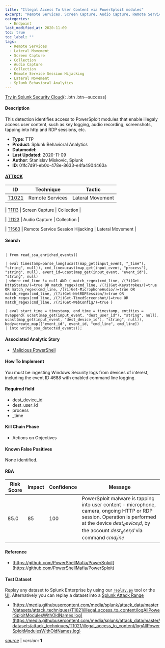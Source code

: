 ```yaml
---
title: "Illegal Access To User Content via PowerSploit modules"
excerpt: "Remote Services, Screen Capture, Audio Capture, Remote Service Session Hijacking"
categories:
  - Endpoint
last_modified_at: 2020-11-09
toc: true
toc_label: ""
tags:
  - Remote Services
  - Lateral Movement
  - Screen Capture
  - Collection
  - Audio Capture
  - Collection
  - Remote Service Session Hijacking
  - Lateral Movement
  - Splunk Behavioral Analytics
---
```




[Try in Splunk Security Cloud](https://www.splunk.com/en_us/cyber-security.html){: .btn .btn--success}

#### Description

This detection identifies access to PowerSploit modules that enable illegaly access user content, such as key logging, audio recording, screenshots, tapping into http and RDP sessions, etc.

- **Type**: TTP
- **Product**: Splunk Behavioral Analytics
- **Datamodel**: 
- **Last Updated**: 2020-11-09
- **Author**: Stanislav Miskovic, Splunk
- **ID**: 01fc7d91-eb0c-478e-8633-e4fa4904463a


#### [ATT&CK](https://attack.mitre.org/)

| ID          | Technique   | Tactic         |
| ----------- | ----------- |--------------- |
| [T1021](https://attack.mitre.org/techniques/T1021/) | Remote Services | Lateral Movement |

| [T1113](https://attack.mitre.org/techniques/T1113/) | Screen Capture | Collection |

| [T1123](https://attack.mitre.org/techniques/T1123/) | Audio Capture | Collection |

| [T1563](https://attack.mitre.org/techniques/T1563/) | Remote Service Session Hijacking | Lateral Movement |

#### Search

```

| from read_ssa_enriched_events()

| eval timestamp=parse_long(ucast(map_get(input_event, "_time"), "string", null)), cmd_line=ucast(map_get(input_event, "process"), "string", null), event_id=ucast(map_get(input_event, "event_id"), "string", null) 
| where cmd_line != null AND ( match_regex(cmd_line, /(?i)Get-HttpStatus/)=true OR match_regex(cmd_line, /(?i)Get-Keystrokes/)=true OR match_regex(cmd_line, /(?i)Get-MicrophoneAudio/)=true OR match_regex(cmd_line, /(?i)Get-NetRDPSession/)=true OR match_regex(cmd_line, /(?i)Get-TimedScreenshot/)=true OR match_regex(cmd_line, /(?i)Get-WebConfig/)=true )

| eval start_time = timestamp, end_time = timestamp, entities = mvappend( ucast(map_get(input_event, "dest_user_id"), "string", null), ucast(map_get(input_event, "dest_device_id"), "string", null)), body=create_map(["event_id", event_id, "cmd_line", cmd_line]) 
| into write_ssa_detected_events();
```

#### Associated Analytic Story
* [Malicious PowerShell](/stories/malicious_powershell)


#### How To Implement
You must be ingesting Windows Security logs from devices of interest, including the event ID 4688 with enabled command line logging.

#### Required field
* dest_device_id
* dest_user_id
* process
* _time


#### Kill Chain Phase
* Actions on Objectives


#### Known False Positives
None identified.


#### RBA

| Risk Score  | Impact      | Confidence   | Message      |
| ----------- | ----------- |--------------|--------------|
| 85.0 | 85 | 100 | PowerSploit malware is tapping into user content - microphone, camera, ongoing HTTP or RDP session. Operation is performed at the device $dest_device_id$, by the account $dest_user_id$ via command $cmd_line$ |




#### Reference

* [https://github.com/PowerShellMafia/PowerSploit](https://github.com/PowerShellMafia/PowerSploit)



#### Test Dataset
Replay any dataset to Splunk Enterprise by using our [`replay.py`](https://github.com/splunk/attack_data#using-replaypy) tool or the [UI](https://github.com/splunk/attack_data#using-ui).
Alternatively you can replay a dataset into a [Splunk Attack Range](https://github.com/splunk/attack_range#replay-dumps-into-attack-range-splunk-server)

* [https://media.githubusercontent.com/media/splunk/attack_data/master/datasets/attack_techniques/T1021/illegal_access_to_content/logAllPowerSploitModulesWithOldNames.log](https://media.githubusercontent.com/media/splunk/attack_data/master/datasets/attack_techniques/T1021/illegal_access_to_content/logAllPowerSploitModulesWithOldNames.log)



[*source*](https://github.com/splunk/security_content/tree/develop/detections/endpoint/illegal_access_to_user_content_via_powersploit_modules.yml) \| *version*: **1**